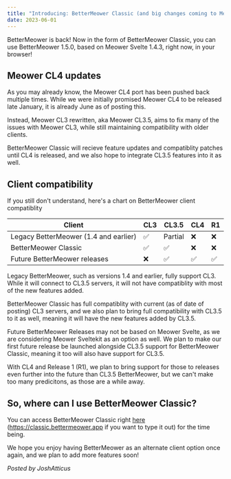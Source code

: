 ```yaml
---
title: "Introducing: BetterMeower Classic (and big changes coming to Meower)"
date: 2023-06-01
---
```

BetterMeower is back! Now in the form of BetterMeower Classic, you can use BetterMeower 1.5.0, based on Meower Svelte 1.4.3, right now, in your browser!

## Meower CL4 updates
As you may already know, the Meower CL4 port has been pushed back multiple times. While we were initially promised Meower CL4 to be released late January, it is already June as of posting this.

Instead, Meower CL3 rewritten, aka Meower CL3.5, aims to fix many of the issues with Meower CL3, while still maintaining compatibility with older clients.

BetterMeower Classic will recieve feature updates and compatiblity patches until CL4 is released, and we also hope to integrate CL3.5 features into it as well.

## Client compatibility
If you still don't understand, here's a chart on BetterMeower client compatiblity

| Client                                | CL3 | CL3.5   | CL4 | R1 |
|---------------------------------------|-----|---------|-----|----|
| Legacy BetterMeower (1.4 and earlier) | ✅   | Partial | ❌   | ❌  |
| BetterMeower Classic                  | ✅   | ✅       | ❌   | ❌  |
| Future BetterMeower releases          | ❌   | ✅       | ✅   | ✅  |

Legacy BetterMeower, such as versions 1.4 and earlier, fully support CL3. While it will connect to CL3.5 servers, it will not have compatiblity with most of the new features added.

BetterMeower Classic has full compatiblity with current (as of date of posting) CL3 servers, and we also plan to bring full compatibility with CL3.5 to it as well, meaning it will have the new features added by CL3.5.

Future BetterMeower Releases may not be based on Meower Svelte, as we are considering Meower Sveltekit as an option as well. We plan to make our first future release be launched alongside CL3.5 support for BetterMeower Classic, meaning it too will also have support for CL3.5.

With CL4 and Release 1 (R1), we plan to bring support for those to releases even further into the future than CL3.5 BetterMeower, but we can't make too many predicitons, as those are a while away.

## So, where can I use BetterMeower Classic?
You can access BetterMeower Classic right [here](https://classic.bettermeower.app) (https://classic.bettermeower.app if you want to type it out) for the time being.

We hope you enjoy having BetterMeower as an alternate client option once again, and we plan to add more features soon!

*Posted by JoshAtticus*

<script src="https://utteranc.es/client.js"
        repo="BetterMeower/Blog"
        issue-term="title"
        label="comment"
        theme="preferred-color-scheme"
        crossorigin="anonymous"
        async>
</script>
